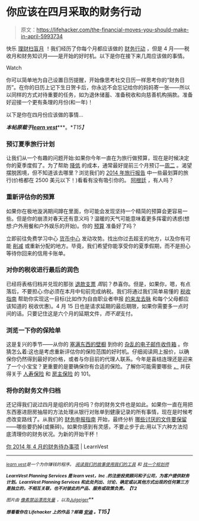 # 你应该在四月采取的财务行动

> 原文：<https://lifehacker.com/the-financial-moves-you-should-make-in-april-5993734>

快乐 [理财扫盲月](http://twocents.lifehacker.com/your-guide-to-free-resources-for-improving-your-money-s-1557390942) ！我们经历了你每个月都应该做的 [财务行动](http://lifehacker.com/tag/financial-calendar) ，但是 4 月——税收月和财务知识月——是开始的好时机。以下是你在接下来几周应该做的事情。

Watch

你可以简单地为自己设置日历提醒，开始像思考社交日历一样思考你的“财务日历”。在你的日历上记下生日贺卡后，你永远不会忘记给你的妈妈寄一张——所以以同样的方式对待重要的任务，如为退休储蓄、准备税收和向慈善机构捐款。准备好迎接一个更有条理的月份(和一年)！

以下是你在四月份应该做的事情...

***本帖原载于***[***learn vest***](http://www.learnvest.com/knowledge-center/your-april-2014-financial-to-dos/)***。**T15】*

### 预订夏季旅行计划

让我们从一个有趣的问题开始:如果你今年一直在为旅行做预算，现在是时候决定你的夏季度假了。为了帮助 [降低](http://www.learnvest.com/2013/03/6-money-saving-airfare-secrets/) 的成本，通常最好提前三个月预订—[周二](http://www.learnvest.com/knowledge-center/the-best-time-to-buy-airline-tickets-for-every-occasion/) 。渴望摆脱困境，但不知道该去哪里？浏览我们的 [2014 年旅行报告](http://www.learnvest.com/2014/02/2014-travel-report-9-dreamy-vacations-under-2500/) 中一些最划算的旅行(价格都在 2500 美元以下！)看看有没有吸引你的。 [阿根廷](http://www.learnvest.com/2014/02/2014-travel-report-9-dreamy-vacations-under-2500/?gallery=748#pid-8723_aint-0) ，有人吗？

### 重新评估你的预算

如果你在极地漩涡期间蹲在里面，你可能会发现坚持一个精简的预算会更容易一些。但是你的崩溃对春天还有意义吗？温暖的天气可能意味着更多挥霍的诱惑(想想:户外用餐和户外娱乐的开始)。你的 [预算](https://www.learnvest.com/personal-financial-planning-program/) 准备好了吗？

立即前往免费学习中心 [货币中心](https://www.learnvest.com/personal-financial-planning-program/#our-powerful-tools) 发动攻势。找出你过去超支的地方，以及你有可能 [削减](http://www.learnvest.com/2013/12/14-smart-and-easy-tricks-for-cutting-costs-in-2014/) 或重新分配的地方。毕竟，我们希望你能享受你的夏季假期，而不是担心等待你回来的信用卡账单。

### 对你的税收进行最后的润色

已经将表格归档并兑现的那张 [退款支票](http://www.learnvest.com/knowledge-center/the-jackpot-problem-a-wise-guide-to-windfalls/) *周*前？恭喜你。但是，如果你，嗯，有点落后，不要担心:你必须在本月中旬前完成纳税。我们将通过我们简单易懂的 [税收指南](http://www.learnvest.com/knowledge-center/taxes-how-to/) 帮助你实现这一目标(比如作为自由职业者申报 [的来龙去脉](http://www.learnvest.com/knowledge-center/freelance-tax-deductions/) 和每个父母都应该知道的 税收优惠)。4 月 15 日也是请求延期的最后期限，如果你需要多一点时间的话。只要记住这是六个月的延期文件，*而不是*支付。

### 浏览一下你的保险单

这是复兴的季节——从你的 [塞满东西的壁橱](http://www.learnvest.com/2014/03/apps-and-websites-that-pay-for-clutter/) 到你的 [杂乱的电子邮件收件箱](http://www.learnvest.com/2014/03/manage-email-tips/) 。你猜怎么着:这也是考虑重新评估你的保险范围的好时机。仔细阅读网上报价，以确保你仍然得到最好的价格，或者与你目前的代理人联系。今年是喜结连理还是迎来了一个小宝宝？更重要的是要确保你有合适的保险。了解你可能需要哪些 [，](http://www.learnvest.com/knowledge-center/the-3-insurance-policies-you-need/) 并获得关于 [人寿保险](http://www.learnvest.com/knowledge-center/life-insurance-101/) 和 [房主保险](http://www.learnvest.com/knowledge-center/top-things-to-know-about-homeowners-insurance/) 的 101。

### 将你的财务文件归档

还记得我们说过四月是组织的月份吗？你的财务文件也是如此。如果你一直在用把东西塞进厨房抽屉的方法处理从银行对账单到健康记录的所有事情，现在是时候考虑改变路线了。从我们的 [财务申报指南](http://www.learnvest.com/2014/03/how-long-keep-financial-documents/) 开始，最终分析 [哪些讨厌的文件要保留](http://lifehacker.com/what-documents-should-i-shred-and-what-should-i-keep-5977082)——哪些要扔掉(或撕碎)。如果你感到有灵感，不要止步于此:用以下六种方法彻底清理你的财务状况。为新的开始干杯！

[你 2014 年 4 月的财务待办事项](http://www.learnvest.com/knowledge-center/your-april-2014-financial-to-dos/) | LearnVest

* * *

[<small>*learn vest*</small>](https://www.learnvest.com/)<small>*是一个为你赚钱的程序。*</small> [<small>*阅读我们的故事*</small>](http://www.learnvest.com/category/life-and-money/)<small></small>*[<small>*使用我们的工具*</small>](https://www.learnvest.com/personal-financial-planning-program/#our-powerful-tools) <small>*和*</small> [<small>*找一个规划师*</small>](https://www.learnvest.com/s/lets-talk/)<small></small>*

**<small>*LearnVest Planning Services 是 learn vest，Inc .的注册投资顾问和子公司，为客户提供财务计划。LearnVest Planning Services 和此处列出、讨论、确定或以其他方式出现的任何第三方是独立的，不相互关联，也不对彼此的产品、服务或政策负责。【T2*</small>** 

**<small>*图片由*</small> [<small>*像素禁运*</small>](http://www.shutterstock.com/pic.mhtml?id=122948020&src=id)<small></small>*[<small>*漂亮矢量*</small>](http://www.shutterstock.com/pic.mhtml?id=164233649&src=id) <small>*，以及*</small>[<small>*Julgeiger*</small>](http://pixabay.com/en/clouds-sky-cloud-landscape-165894/)<small></small>***

****<small>想看看你在 Lifehacker 上的作品？邮箱</small>* [*<small>安迪</small>*](mailto:andy@lifehacker.com) *<small>。</small>T15】****